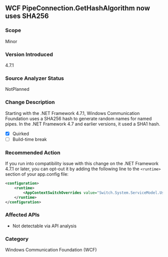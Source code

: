 ## WCF PipeConnection.GetHashAlgorithm now uses SHA256

### Scope
Minor
### Version Introduced
4.7.1
### Source Analyzer Status
NotPlanned
### Change Description
Starting with the .NET Framework 4.7.1, Windows Communication Foundation uses a SHA256 hash to generate random names for named pipes. In the .NET Framework 4.7 and earlier versions, it used a SHA1 hash.

- [X] Quirked
- [ ] Build-time break
 
### Recommended Action
If you run into compatibility issue with this change on the .NET Framework 4.7.1 or later, you can opt-out it by adding the following line to the `<runtime>` section of your app.config file:

```xml
<configuration>
    <runtime>
	    <AppContextSwitchOverrides value="Switch.System.ServiceModel.UseSha1InPipeConnectionGetHashAlgorithm=true" />
	</runtime>
</configuration>
```

### Affected APIs
* Not detectable via API analysis

### Category
Windows Communication Foundation (WCF)

<!--
    ### Original Bug
    [395685] (https://devdiv.visualstudio.com/web/wi.aspx?pcguid=011b8bdf-6d56-4f87-be0d-0092136884d9&id=395685)
-->

